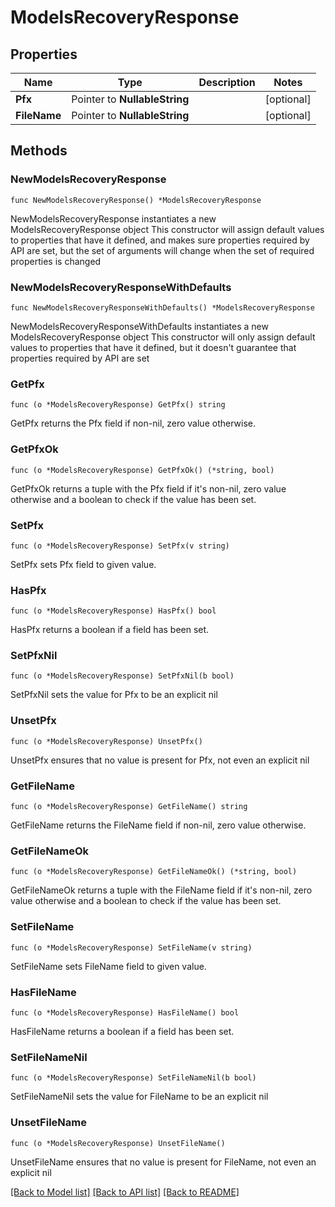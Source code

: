 # ModelsRecoveryResponse

## Properties

Name | Type | Description | Notes
------------ | ------------- | ------------- | -------------
**Pfx** | Pointer to **NullableString** |  | [optional] 
**FileName** | Pointer to **NullableString** |  | [optional] 

## Methods

### NewModelsRecoveryResponse

`func NewModelsRecoveryResponse() *ModelsRecoveryResponse`

NewModelsRecoveryResponse instantiates a new ModelsRecoveryResponse object
This constructor will assign default values to properties that have it defined,
and makes sure properties required by API are set, but the set of arguments
will change when the set of required properties is changed

### NewModelsRecoveryResponseWithDefaults

`func NewModelsRecoveryResponseWithDefaults() *ModelsRecoveryResponse`

NewModelsRecoveryResponseWithDefaults instantiates a new ModelsRecoveryResponse object
This constructor will only assign default values to properties that have it defined,
but it doesn't guarantee that properties required by API are set

### GetPfx

`func (o *ModelsRecoveryResponse) GetPfx() string`

GetPfx returns the Pfx field if non-nil, zero value otherwise.

### GetPfxOk

`func (o *ModelsRecoveryResponse) GetPfxOk() (*string, bool)`

GetPfxOk returns a tuple with the Pfx field if it's non-nil, zero value otherwise
and a boolean to check if the value has been set.

### SetPfx

`func (o *ModelsRecoveryResponse) SetPfx(v string)`

SetPfx sets Pfx field to given value.

### HasPfx

`func (o *ModelsRecoveryResponse) HasPfx() bool`

HasPfx returns a boolean if a field has been set.

### SetPfxNil

`func (o *ModelsRecoveryResponse) SetPfxNil(b bool)`

 SetPfxNil sets the value for Pfx to be an explicit nil

### UnsetPfx
`func (o *ModelsRecoveryResponse) UnsetPfx()`

UnsetPfx ensures that no value is present for Pfx, not even an explicit nil
### GetFileName

`func (o *ModelsRecoveryResponse) GetFileName() string`

GetFileName returns the FileName field if non-nil, zero value otherwise.

### GetFileNameOk

`func (o *ModelsRecoveryResponse) GetFileNameOk() (*string, bool)`

GetFileNameOk returns a tuple with the FileName field if it's non-nil, zero value otherwise
and a boolean to check if the value has been set.

### SetFileName

`func (o *ModelsRecoveryResponse) SetFileName(v string)`

SetFileName sets FileName field to given value.

### HasFileName

`func (o *ModelsRecoveryResponse) HasFileName() bool`

HasFileName returns a boolean if a field has been set.

### SetFileNameNil

`func (o *ModelsRecoveryResponse) SetFileNameNil(b bool)`

 SetFileNameNil sets the value for FileName to be an explicit nil

### UnsetFileName
`func (o *ModelsRecoveryResponse) UnsetFileName()`

UnsetFileName ensures that no value is present for FileName, not even an explicit nil

[[Back to Model list]](../README.md#documentation-for-models) [[Back to API list]](../README.md#documentation-for-api-endpoints) [[Back to README]](../README.md)


